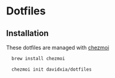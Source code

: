 # Dotfiles

## Installation

These dotfiles are managed with [chezmoi]

```bash
  brew install chezmoi
```

```bash
  chezmoi init davidxia/dotfiles
```

[chezmoi]: https://www.chezmoi.io/
